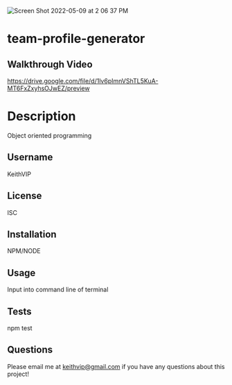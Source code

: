   ![Screen Shot 2022-05-09 at 2 06 37 PM](https://user-images.githubusercontent.com/97990096/167481787-69dc2a31-7ba2-4d0d-8d85-0505c5418ee9.png)

  
  # team-profile-generator
  
  ## Walkthrough Video

https://drive.google.com/file/d/1lv6pImnVShTL5KuA-MT6FxZxyhsOJwEZ/preview

  # Description
  
  Object oriented programming


  ## Username

  KeithVIP
   
  ## License
  
  ISC

 
  ## Installation

  NPM/NODE

  ## Usage

  Input into command line of terminal

  ## Tests

  npm test

  ## Questions
  Please email me at keithvip@gmail.com if you have any questions about this project!
  
